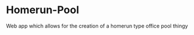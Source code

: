 Homerun-Pool
============

Web app which allows for the creation of a homerun type office pool thingy
